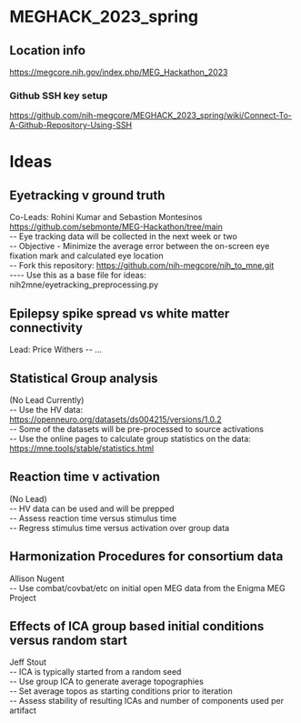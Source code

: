 # MEGHACK_2023_spring

## Location info
https://megcore.nih.gov/index.php/MEG_Hackathon_2023

### Github SSH key setup
https://github.com/nih-megcore/MEGHACK_2023_spring/wiki/Connect-To-A-Github-Repository-Using-SSH

# Ideas
## Eyetracking v ground truth
Co-Leads: Rohini Kumar and Sebastion Montesinos <br>
https://github.com/sebmonte/MEG-Hackathon/tree/main <br>
-- Eye tracking data will be collected in the next week or two <br>
-- Objective - Minimize the average error between the on-screen eye fixation mark and calculated eye location <br>
-- Fork this repository: https://github.com/nih-megcore/nih_to_mne.git <br>
---- Use this as a base file for ideas: nih2mne/eyetracking_preprocessing.py <br>

## Epilepsy spike spread vs white matter connectivity
Lead: Price Withers
-- ...

## Statistical Group analysis
(No Lead Currently) <br>
-- Use the HV data: https://openneuro.org/datasets/ds004215/versions/1.0.2  <br>
-- Some of the datasets will be pre-processed to source activations <br>
-- Use the online pages to calculate group statistics on the data: https://mne.tools/stable/statistics.html <br>

## Reaction time v activation
(No Lead) <br>
-- HV data can be used and will be prepped <br>
-- Assess reaction time versus stimulus time <br>
-- Regress stimulus time versus activation over group data <br>

## Harmonization Procedures for consortium data
Allison Nugent <br>
-- Use combat/covbat/etc on initial open MEG data from the Enigma MEG Project

## Effects of ICA group based initial conditions versus random start
Jeff Stout <br>
-- ICA is typically started from a random seed <br>
-- Use group ICA to generate average topographies <br>
-- Set average topos as starting conditions prior to iteration <br>
-- Assess stability of resulting ICAs and number of components used per artifact <br>






